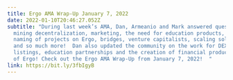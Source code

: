 ```yaml
---
title: Ergo AMA Wrap-Up January 7, 2022
date: 2022-01-10T20:46:27.052Z
subtitle: "During last week’s AMA, Dan, Armeanio and Mark answered questions on
  mining decentralization, marketing, the need for education products, the
  naming of projects on Ergo, bridges, venture capitalists, scaling solutions
  and so much more!  Dan also updated the community on the work for DEX
  listings, education partnerships and the creation of financial products on top
  of Ergo! Check out the Ergo AMA Wrap-Up from January 7, 2022!  "
link: https://bit.ly/3fbIgyB
---
```

